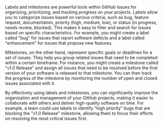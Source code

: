 Labels and milestones are powerful tools within GitHub Issues for organizing, prioritizing, and tracking progress on your projects. Labels allow you to categorize issues based on various criteria, such as bug, feature request, documentation, priority (high, medium, low), or status (in progress, needs review, blocked). This makes it easy to filter and search for issues based on specific characteristics. For example, you might create a label called "bug" for issues that report software defects and a label called "enhancement" for issues that propose new features.

Milestones, on the other hand, represent specific goals or deadlines for a set of issues. They help you group related issues that need to be completed within a certain timeframe. For instance, you might create a milestone called "v1.0 Release" and assign all issues that need to be resolved before the first version of your software is released to that milestone. You can then track the progress of the milestone by monitoring the number of open and closed issues associated with it.

By effectively using labels and milestones, you can significantly improve the organization and management of your GitHub projects, making it easier to collaborate with others and deliver high-quality software on time. For example, a team could use labels to identify "high priority" bugs that are blocking the "v1.0 Release" milestone, allowing them to focus their efforts on resolving the most critical issues first.
